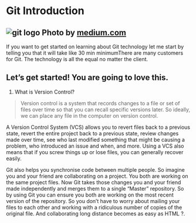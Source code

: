 # Git Introduction

![git logo](https://miro.medium.com/max/800/1*Jl2VDHVzFBDdXggRprziUg.png)
Photo by [medium.com](https://miro.medium.com/max/800/1*Jl2VDHVzFBDdXggRprziUg.png)
---

If you want to get started on learning about Git technology let me start by telling you that it will take like 30 min minimumThere are many customers for Git.
The technology is all the equal no matter the client.

## Let’s get started! You are going to love this.

1. What is Version Control?

> Version control is a system that records changes to a file or set of files over time so that you can recall specific versions later. So ideally, we can place any file in the computer on version control.



A Version Control System (VCS) allows you to revert files back to a previous state, revert the entire project back to a previous state, review changes made over time, see who last modified something that might be causing a problem, who introduced an issue and when, and more. Using a VCS also means that if you screw things up or lose files, you can generally recover easily.

Git also helps you synchronise code between multiple people. So imagine you and your friend are collaborating on a project. You both are working on the same project files. Now Git takes those changes you and your friend made independently and merges them to a single “Master” repository. So by using Git you can ensure you both are working on the most recent version of the repository. So you don’t have to worry about mailing your files to each other and working with a ridiculous number of copies of the original file. And collaborating long distance becomes as easy as HTML ?.

